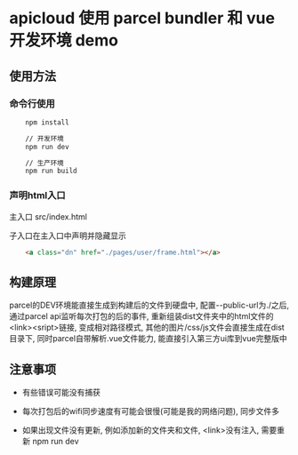 # apicloud 使用 parcel bundler 和 vue 开发环境 demo

## 使用方法

### 命令行使用

```bash
    npm install

    // 开发环境
    npm run dev

    // 生产环境
    npm run build
```

### 声明html入口

主入口 src/index.html

子入口在主入口中声明并隐藏显示

```html
    <a class="dn" href="./pages/user/frame.html"></a>
```

## 构建原理

parcel的DEV环境能直接生成到构建后的文件到硬盘中, 配置--public-url为./之后, 通过parcel api监听每次打包的后的事件, 重新组装dist文件夹中的html文件的\<link\>\<sript\>链接, 变成相对路径模式, 其他的图片/css/js文件会直接生成在dist目录下, 同时parcel自带解析.vue文件能力, 能直接引入第三方ui库到vue完整版中

## 注意事项

- 有些错误可能没有捕获

- 每次打包后的wifi同步速度有可能会很慢(可能是我的网络问题), 同步文件多

- 如果出现文件没有更新, 例如添加新的文件夹和文件, \<link\>没有注入, 需要重新 npm run dev
